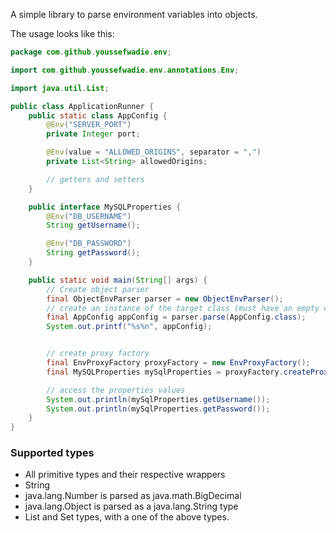 A simple library to parse environment variables into objects.



The usage looks like this:

```java
package com.github.youssefwadie.env;

import com.github.youssefwadie.env.annotations.Env;

import java.util.List;

public class ApplicationRunner {
    public static class AppConfig {
        @Env("SERVER_PORT")
        private Integer port;

        @Env(value = "ALLOWED_ORIGINS", separator = ",")
        private List<String> allowedOrigins;

        // getters and setters
    }

    public interface MySQLProperties {
        @Env("DB_USERNAME")
        String getUsername();

        @Env("DB_PASSWORD")
        String getPassword();
    }

    public static void main(String[] args) {
        // Create object parser
        final ObjectEnvParser parser = new ObjectEnvParser();
        // create an instance of the target class (must have an empty constructor)
        final AppConfig appConfig = parser.parse(AppConfig.class);
        System.out.printf("%s%n", appConfig);


        // create proxy factory
        final EnvProxyFactory proxyFactory = new EnvProxyFactory();
        final MySQLProperties mySqlProperties = proxyFactory.createProxy(MySQLProperties.class);

        // access the properties values
        System.out.println(mySqlProperties.getUsername());
        System.out.println(mySqlProperties.getPassword());
    }
}

```

### Supported types
- All primitive types and their respective wrappers
- String
- java.lang.Number is parsed as java.math.BigDecimal
- java.lang.Object is parsed as a java.lang.String type
- List and Set types, with a one of the above types.
